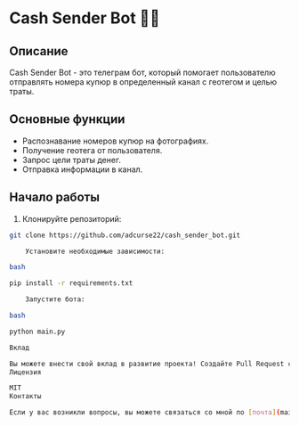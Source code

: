 # Cash Sender Bot 🤖💸

## Описание

Cash Sender Bot - это телеграм бот, который помогает пользователю отправлять номера купюр в определенный канал с геотегом и целью траты.

## Основные функции

- Распознавание номеров купюр на фотографиях.
- Получение геотега от пользователя.
- Запрос цели траты денег.
- Отправка информации в канал.

## Начало работы

1. Клонируйте репозиторий:

```bash
git clone https://github.com/adcurse22/cash_sender_bot.git

    Установите необходимые зависимости:

bash

pip install -r requirements.txt

    Запустите бота:

bash

python main.py

Вклад

Вы можете внести свой вклад в развитие проекта! Создайте Pull Request с вашими изменениями и предложениями.
Лицензия

MIT
Контакты

Если у вас возникли вопросы, вы можете связаться со мной по [почта](mailto:orhan03233@gmail.com)
